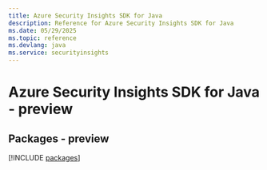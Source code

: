 ```yaml
---
title: Azure Security Insights SDK for Java
description: Reference for Azure Security Insights SDK for Java
ms.date: 05/29/2025
ms.topic: reference
ms.devlang: java
ms.service: securityinsights
---
```

# Azure Security Insights SDK for Java - preview
## Packages - preview
[!INCLUDE [packages](security-insights-index.md)]